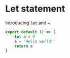# Let statement

Introducing `let` and `=`.

```js
export default () => {
    let a = 0
    a = 'Hello world!'
    return a
}
```
